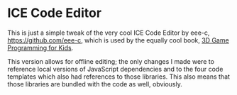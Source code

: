 ICE Code Editor
===============

This is just a simple tweak of the very cool ICE Code Editor by eee-c, 
https://github.com/eee-c, which is used by the equally cool book,
[3D Game Programming for Kids](http://gamingjs.com).

This version allows for offline editing; the only changes I made were to reference local versions
of JavaScript dependencies and to the four code templates which also had references to those libraries.
This also means that those libraries are bundled with the code as well, obviously.

